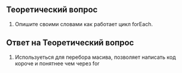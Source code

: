 ## Теоретический вопрос

1. Опишите своими словами как работает цикл forEach.

## Ответ на Теоретический вопрос

1. Используеться для перебора масива, позволяет написать код короче и понятнее чем через for
